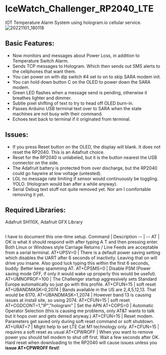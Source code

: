 # IceWatch_Challenger_RP2040_LTE
 IOT Temperature Alarm System using hologram.io cellular service.
![20221101_180118](https://github.com/Haggarman/IceWatch_Challenger_RP2040_LTE/assets/96515734/f2a9d9d8-f910-4ca7-be98-d4896760a9e1)

## Basic Features:
* Now monitors and messages about Power Loss, in addition to Temperature Switch Alarm.
* Sends TCP messages to Hologram. Which then sends out SMS alerts to the cellphones that want them.
* You can power on with dip switch #4 set to on to skip SARA modem init.
* You can hold down button C on the OLED to power down the SARA modem.
* Green LED flashes when a message send is pending, otherwise it breathes lighter and dimmer.
* Subtle pixel shifting of text to try to head off OLED burn-in.
* Passes Arduino USB terminal text over to SARA when the state machines are not busy with their command.
* Echoes text back to terminal if it originated from terminal.

## Issues:
* If you press Reset button on the OLED, the display will blank. It does not reset the RP2040. This is an Adafruit choice.
* Reset for the RP2040 is unlabeled, but it is the button nearest the USB connector on the side.
* The Adafruit battery is protected from over discharge, but the RP2040 could go haywire at low voltage (untested).
* LOL no message rate limiting if sensor would continuously be toggling. YOLO. (Hologram would ban after a while anyway).
* Serial Debug text stuff not quite removed yet. Nor am I comfortable removing it yet.

## Required Libraries:
 Adafruit SH110X, Adafruit GFX Library

##
 I have to document this one-time setup.
Command	| Description
-- | --
AT | OK is what it should respond with after typing A T and then pressing enter. Both Linux or Windows style Carriage Returns / Line Feeds are acceptable from a serial terminal.
AT+UPSV=0	| There is a default power saving setting which disables the UART after 6 seconds of inactivity. Leaving that on will drive you insane. Also good luck typing this within the first 6 seconds, buddy. Better keep spamming AT.
AT+CPSMS=0 | Disable PSM (Power saving mode OFF, if only it would wake up properly this would be useful).
AT+UMNOPROF=100	| The Challenger startup aggressively sets Standard Europe automatically so just go with this profile.
AT+CFUN=15 | soft reset
AT+UBANDMASK=0,2074	| Bands available in the US are 2,4,5,12,13. That would be 6170.
AT+UBANDMASK=1,2074	| However band 13 is causing issues at install site, so using 2074.
AT+CFUN=15	| soft reset
AT+CGDCONT=1,"IP","hologram"	| Set the APN
AT+COPS=0	| Automatic Operator Selection (this is causing me problems, only AT&T wants to talk but it hops over and gets denied anyway.)
AT+CFUN=15	| Reset modem. Parameters get saved only during soft reset command or soft shutdown.
AT+URAT=7	| Might help to set LTE Cat M1 technology only.
AT+CFUN=15	| requires a soft reset as usual
AT+CPWROFF	| When you want to remove power you should tell modem to shut off first. Wait a few seconds after OK. Hard reset when downloading to the RP2040 will cause issues unless you **issue AT+CPWROFF first!**
